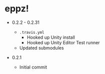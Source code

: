 # eppz!

* 0.2.2 - 0.2.31

	+ `.travis.yml`
		+ Hooked up Unity install
		+ Hooked up Unity Editor Test runner
	+ Updated submodules

* 0.2.1

	+ Initial commit